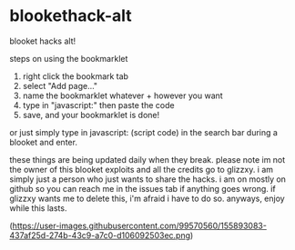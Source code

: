 # blookethack-alt
blooket hacks alt!

steps on using the bookmarklet
1. right click the bookmark tab
2. select "Add page..."
3. name the bookmarklet whatever + however you want
4. type in "javascript:" then paste the code
5. save, and your bookmarklet is done!

or just simply type in javascript: (script code) in the search bar during a blooket and enter.

these things are being updated daily when they break.
please note im not the owner of this blooket exploits and all the credits go to glizzxy. i am simply just a person who just wants to share the hacks.
i am on mostly on github so you can reach me in the issues tab if anything goes wrong.
if glizzxy wants me to delete this, i'm afraid i have to do so.
anyways, enjoy while this lasts.

(https://user-images.githubusercontent.com/99570560/155893083-437af25d-274b-43c9-a7c0-d106092503ec.png)

